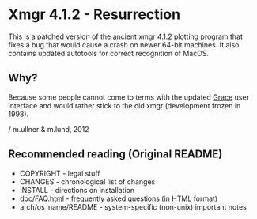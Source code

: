 Xmgr 4.1.2 - Resurrection
=========================

This is a patched version of the ancient xmgr 4.1.2
plotting program that fixes a bug that would cause a
crash on newer 64-bit machines. It also contains updated
autotools for correct recognition of MacOS.

Why?
----

Because some people cannot come to terms with the updated
[Grace](http://plasma-gate.weizmann.ac.il/Grace) user
interface and would rather stick to the old xmgr (development
frozen in 1998).

/ m.ullner & m.lund, 2012

Recommended reading (Original README)
-------------------------------------

- COPYRIGHT               - legal stuff
- CHANGES                 - chronological list of changes
- INSTALL                 - directions on installation
- doc/FAQ.html            - frequently asked questions (in HTML format)
- arch/os_name/README   - system-specific (non-unix) important notes


